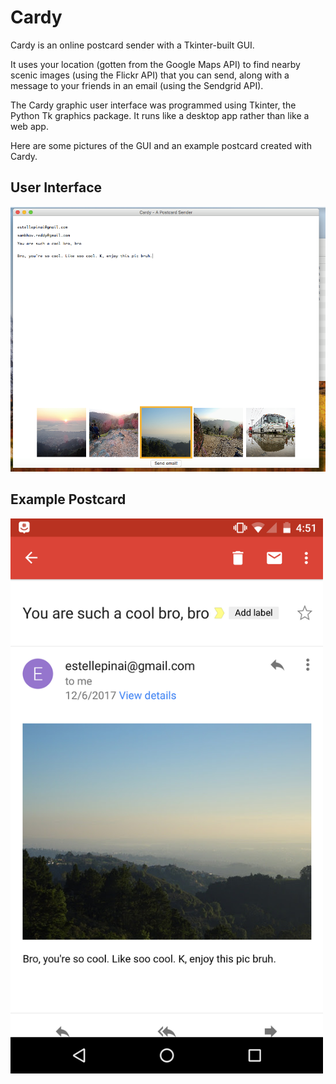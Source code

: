 # Cardy
Cardy is an online postcard sender with a Tkinter-built GUI.

It uses your location (gotten from the Google Maps API) to find nearby scenic images (using the Flickr API) that you can send, along with a message to your friends in an email (using the Sendgrid API). 

The Cardy graphic user interface was programmed using Tkinter, the Python Tk graphics package. It runs like a desktop app rather than like a web app.

Here are some pictures of the GUI and an example postcard created with Cardy.

## User Interface


<img src="cardyGUI.png" width="1200">


## Example Postcard


<img src="cardyemail.png" width="500">

